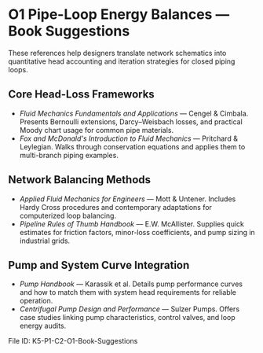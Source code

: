 # O1 Pipe-Loop Energy Balances — Book Suggestions

These references help designers translate network schematics into quantitative head accounting and iteration strategies for closed piping loops.

## Core Head-Loss Frameworks
- *Fluid Mechanics Fundamentals and Applications* — Cengel & Cimbala. Presents Bernoulli extensions, Darcy–Weisbach losses, and practical Moody chart usage for common pipe materials.
- *Fox and McDonald's Introduction to Fluid Mechanics* — Pritchard & Leylegian. Walks through conservation equations and applies them to multi-branch piping examples.

## Network Balancing Methods
- *Applied Fluid Mechanics for Engineers* — Mott & Untener. Includes Hardy Cross procedures and contemporary adaptations for computerized loop balancing.
- *Pipeline Rules of Thumb Handbook* — E.W. McAllister. Supplies quick estimates for friction factors, minor-loss coefficients, and pump sizing in industrial grids.

## Pump and System Curve Integration
- *Pump Handbook* — Karassik et al. Details pump performance curves and how to match them with system head requirements for reliable operation.
- *Centrifugal Pump Design and Performance* — Sulzer Pumps. Offers case studies linking pump characteristics, control valves, and loop energy audits.

File ID: K5-P1-C2-O1-Book-Suggestions
